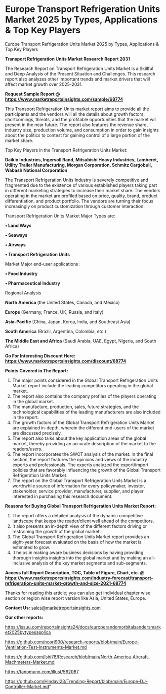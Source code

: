 # Europe Transport Refrigeration Units Market 2025 by Types, Applications & Top Key Players
Europe Transport Refrigeration Units Market 2025 by Types, Applications & Top Key Players

<strong>Transport Refrigeration Units Market Research Report 2031</strong>

The Research Report on Transport Refrigeration Units Market is a Skillful and Deep Analysis of the Present Situation and Challenges. This research report also analyzes other important trends and market drivers that will affect market growth over 2025-2031.

<strong>Request Sample Report @ <a href=https://www.marketreportsinsights.com/sample/68774>https://www.marketreportsinsights.com/sample/68774</a></strong>

This Transport Refrigeration Units market report aims to provide all the participants and the vendors will all the details about growth factors, shortcomings, threats, and the profitable opportunities that the market will present in the near future. The report also features the revenue share, industry size, production volume, and consumption in order to gain insights about the politics to contest for gaining control of a large portion of the market share.

Top Key Players in the Transport Refrigeration Units Market:

<strong>Daikin Industries, Ingersoll Rand, Mitsubishi Heavy Industries, Lamberet, Utility Trailer Manufacturing, Morgan Corporation, Schmitz Cargobull, Wabash National Corporation</strong>

The Transport Refrigeration Units Industry is severely competitive and fragmented due to the existence of various established players taking part in different marketing strategies to increase their market share. The vendors operating in the market are profiled based on price, quality, brand, product differentiation, and product portfolio. The vendors are turning their focus increasingly on product customization through customer interaction.

Transport Refrigeration Units Market Major Types are:

<strong>• Land Ways

• Seaways

• Airways

• Transport Refrigeration Units</strong>

Market Major end-user applications :

<strong>• Food Industry

• Pharmaceutical Industry</strong>

Regional Analysis

</u><strong><b>North America</b></strong> (the United States, Canada, and Mexico)

<strong><b>Europe </b></strong>(Germany, France, UK, Russia, and Italy)

<strong><b>Asia-Pacific</b></strong> (China, Japan, Korea, India, and Southeast Asia)

<strong><b>South America</b></strong> (Brazil, Argentina, Colombia, etc.)

<strong><b>The Middle East and Africa</b></strong> (Saudi Arabia, UAE, Egypt, Nigeria, and South Africa)

<strong>Go For Interesting Discount Here: <a href=https://www.marketreportsinsights.com/discount/68774>https://www.marketreportsinsights.com/discount/68774</a></strong>

<strong>Points Covered in The Report:</strong>
<ol>
  <li>The major points considered in the Global Transport Refrigeration Units Market report include the leading competitors operating in the global market.</li>
  <li>The report also contains the company profiles of the players operating in the global market.</li>
  <li>The manufacture, production, sales, future strategies, and the technological capabilities of the leading manufacturers are also included in the report.</li>
  <li>The growth factors of the Global Transport Refrigeration Units Market are explained in-depth, wherein the different end-users of the market are discussed precisely.</li>
  <li>The report also talks about the key application areas of the global market, thereby providing an accurate description of the market to the readers/users.</li>
  <li>The report incorporates the SWOT analysis of the market. In the final section, the report features the opinions and views of the industry experts and professionals. The experts analyzed the export/import policies that are favorably influencing the growth of the Global Transport Refrigeration Units Market.</li>
  <li>The report on the Global Transport Refrigeration Units Market is a worthwhile source of information for every policymaker, investor, stakeholder, service provider, manufacturer, supplier, and player interested in purchasing this research document.</li>
</ol>
<strong>Reasons for Buying Global Transport Refrigeration Units Market Report:</strong>

<ol>
  <li>The report offers a detailed analysis of the dynamic competitive landscape that keeps the reader/client well ahead of the competitors.</li>
  <li>It also presents an in-depth view of the different factors driving or restraining the growth of the global market.</li>
  <li>The Global Transport Refrigeration Units Market report provides an eight-year forecast evaluated on the basis of how the market is estimated to grow.</li>
  <li>It helps in making aware business decisions by having providing thorough insights insights into the global market and by making an all-inclusive analysis of the key market segments and sub-segments.</li>
</ol>
<strong>Access full Report Description, TOC, Table of Figure, Chart, etc. @ <a href=https://www.marketreportsinsights.com/industry-forecast/transport-refrigeration-units-market-growth-and-size-2021-68774>https://www.marketreportsinsights.com/industry-forecast/transport-refrigeration-units-market-growth-and-size-2021-68774</a></strong>


Thanks for reading this article; you can also get individual chapter wise section or region wise report version like Asia, United States, Europe.

<strong>Contact Us:</strong>
sales@marketreportsinsights.com

<strong>Our other reports:</strong>

<a href=https://issuu.com/reportsinsights24/docs/europerandomorbitalsandersmarket2025bytypesapplica>https://issuu.com/reportsinsights24/docs/europerandomorbitalsandersmarket2025bytypesapplica</a>

<a href=https://github.com/noori900/research-reports/blob/main/Europe-Ventilation-Test-Instruments-Market.md>https://github.com/noori900/research-reports/blob/main/Europe-Ventilation-Test-Instruments-Market.md</a>

<a href=https://github.com/Ishi78/Research/blob/main/North-America-Aircraft-Machmeters-Market.md>https://github.com/Ishi78/Research/blob/main/North-America-Aircraft-Machmeters-Market.md</a>

<a href=https://tanomuno.com/illust/562087>https://tanomuno.com/illust/562087</a>

<a href=https://github.com/Hindavi23/Trending-Report/blob/main/Europe-DJ-Controller-Market.md>https://github.com/Hindavi23/Trending-Report/blob/main/Europe-DJ-Controller-Market.md</a>"
